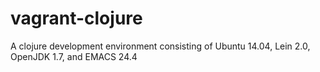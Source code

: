 vagrant-clojure
===============

A clojure development environment consisting of Ubuntu 14.04, Lein 2.0, OpenJDK 1.7, and EMACS 24.4
